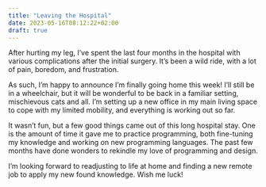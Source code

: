 ```yaml
---
title: "Leaving the Hospital"
date: 2023-05-16T08:12:22+02:00
draft: true
---
```


After hurting my leg, I’ve spent the last four months in the hospital with various complications after the initial surgery. It’s been a wild ride, with a lot of pain, boredom, and frustration.

As such, I’m happy to announce I’m finally going home this week! I’ll still be in a wheelchair, but it will be wonderful to be back in a familiar setting, mischievous cats and all. I’m setting up a new office in my main living space to cope with my limited mobility, and everything is working out so far.

It wasn’t fun, but a few good things came out of this long hospital stay. One is the amount of time it gave me to practice programming, both fine-tuning my knowledge and working on new programming languages. The past few months have done wonders to rekindle my love of programming and design.

I’m looking forward to readjusting to life at home and finding a new remote job to apply my new found knowledge. Wish me luck!
